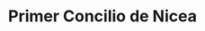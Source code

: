 ﻿---
title: "Primer Concilio de Nicea"
permalink: periodes_566.html
layout: periode
dataInici: 325-05-20
dataFi: 325-07-25
sidebar: periodes
pares:
  - id: 118
    title: "Bajo Imperio Romano"
    dataInici: "(284)"
    dataFi: "(476)"

fills:
jocsPrincipals:
  - title: "Credo!"
    bggId: 1304

jocsEscenaris:
jocsEpoca:
jocsEpocaEscenaris:
---
